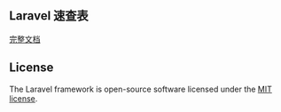 

## Laravel 速查表

[完整文档](https://laravelcode.cn/docs/5.8)




## License

The Laravel framework is open-source software licensed under the [MIT license](https://opensource.org/licenses/MIT).
